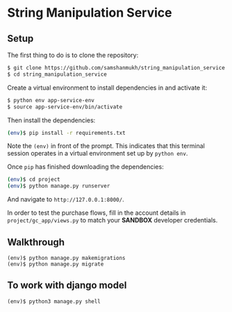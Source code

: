 # String Manipulation Service

## Setup

The first thing to do is to clone the repository:

```sh
$ git clone https://github.com/samshanmukh/string_manipulation_service.git
$ cd string_manipulation_service
```

Create a virtual environment to install dependencies in and activate it:

```sh
$ python env app-service-env
$ source app-service-env/bin/activate
```

Then install the dependencies:

```sh
(env)$ pip install -r requirements.txt
```
Note the `(env)` in front of the prompt. This indicates that this terminal
session operates in a virtual environment set up by `python env`.

Once `pip` has finished downloading the dependencies:
```sh
(env)$ cd project
(env)$ python manage.py runserver
```
And navigate to `http://127.0.0.1:8000/`.

In order to test the purchase flows, fill in the account details in
`project/gc_app/views.py` to match your **SANDBOX** developer credentials.

## Walkthrough


```
(env)$ python manage.py makemigrations
(env)$ python manage.py migrate
```

## To work with django model

```
(env)$ python3 manage.py shell
```
